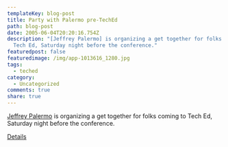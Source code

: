 ```yaml
---
templateKey: blog-post
title: Party with Palermo pre-TechEd
path: blog-post
date: 2005-06-04T20:20:16.754Z
description: "[Jeffrey Palermo] is organizing a get together for folks coming to
  Tech Ed, Saturday night before the conference."
featuredpost: false
featuredimage: /img/app-1013616_1280.jpg
tags:
  - teched
category:
  - Uncategorized
comments: true
share: true
---
```

<!--StartFragment-->

[Jeffrey Palermo](http://dotnetjunkies.com/WebLog/jpalermo) is organizing a get together for folks coming to Tech Ed, Saturday night before the conference.

[Details](http://dotnetjunkies.com/WebLog/jpalermo/archive/2005/05/23/88141.aspx)

<!--EndFragment-->